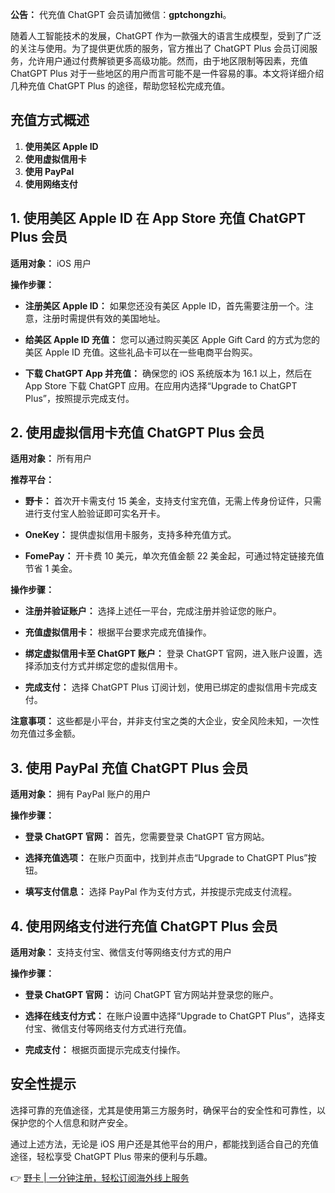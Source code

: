 **公告：** 代充值 ChatGPT 会员请加微信：**gptchongzhi**。

随着人工智能技术的发展，ChatGPT 作为一款强大的语言生成模型，受到了广泛的关注与使用。为了提供更优质的服务，官方推出了 ChatGPT Plus 会员订阅服务，允许用户通过付费解锁更多高级功能。然而，由于地区限制等因素，充值 ChatGPT Plus 对于一些地区的用户而言可能不是一件容易的事。本文将详细介绍几种充值 ChatGPT Plus 的途径，帮助您轻松完成充值。

## 充值方式概述

1. **使用美区 Apple ID**
2. **使用虚拟信用卡**
3. **使用 PayPal**
4. **使用网络支付**

## 1. 使用美区 Apple ID 在 App Store 充值 ChatGPT Plus 会员

**适用对象：** iOS 用户

**操作步骤：**

- **注册美区 Apple ID：** 如果您还没有美区 Apple ID，首先需要注册一个。注意，注册时需提供有效的美国地址。
  
- **给美区 Apple ID 充值：** 您可以通过购买美区 Apple Gift Card 的方式为您的美区 Apple ID 充值。这些礼品卡可以在一些电商平台购买。
  
- **下载 ChatGPT App 并充值：** 确保您的 iOS 系统版本为 16.1 以上，然后在 App Store 下载 ChatGPT 应用。在应用内选择“Upgrade to ChatGPT Plus”，按照提示完成支付。

## 2. 使用虚拟信用卡充值 ChatGPT Plus 会员

**适用对象：** 所有用户

**推荐平台：**

- **野卡：** 首次开卡需支付 15 美金，支持支付宝充值，无需上传身份证件，只需进行支付宝人脸验证即可实名开卡。
  
- **OneKey：** 提供虚拟信用卡服务，支持多种充值方式。
  
- **FomePay：** 开卡费 10 美元，单次充值金额 22 美金起，可通过特定链接充值节省 1 美金。

**操作步骤：**

- **注册并验证账户：** 选择上述任一平台，完成注册并验证您的账户。
  
- **充值虚拟信用卡：** 根据平台要求完成充值操作。
  
- **绑定虚拟信用卡至 ChatGPT 账户：** 登录 ChatGPT 官网，进入账户设置，选择添加支付方式并绑定您的虚拟信用卡。
  
- **完成支付：** 选择 ChatGPT Plus 订阅计划，使用已绑定的虚拟信用卡完成支付。

**注意事项：** 这些都是小平台，并非支付宝之类的大企业，安全风险未知，一次性勿充值过多金额。

## 3. 使用 PayPal 充值 ChatGPT Plus 会员

**适用对象：** 拥有 PayPal 账户的用户

**操作步骤：**

- **登录 ChatGPT 官网：** 首先，您需要登录 ChatGPT 官方网站。
  
- **选择充值选项：** 在账户页面中，找到并点击“Upgrade to ChatGPT Plus”按钮。
  
- **填写支付信息：** 选择 PayPal 作为支付方式，并按提示完成支付流程。

## 4. 使用网络支付进行充值 ChatGPT Plus 会员

**适用对象：** 支持支付宝、微信支付等网络支付方式的用户

**操作步骤：**

- **登录 ChatGPT 官网：** 访问 ChatGPT 官方网站并登录您的账户。
  
- **选择在线支付方式：** 在账户设置中选择“Upgrade to ChatGPT Plus”，选择支付宝、微信支付等网络支付方式进行充值。
  
- **完成支付：** 根据页面提示完成支付操作。

## 安全性提示

选择可靠的充值途径，尤其是使用第三方服务时，确保平台的安全性和可靠性，以保护您的个人信息和财产安全。

通过上述方法，无论是 iOS 用户还是其他平台的用户，都能找到适合自己的充值途径，轻松享受 ChatGPT Plus 带来的便利与乐趣。

👉 [野卡 | 一分钟注册，轻松订阅海外线上服务](https://bit.ly/bewildcard)